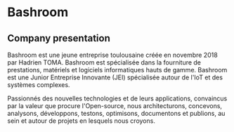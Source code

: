 # Bashroom

## Company presentation

Bashroom est une jeune entreprise toulousaine créée en novembre 2018 par Hadrien TOMA. Bashroom est spécialisée dans la fourniture de prestations, matériels et logiciels informatiques hauts de gamme. Bashroom est une Junior Entreprise Innovante (JEI) spécialisée autour de l'IoT et des systèmes complexes.

Passionnés des nouvelles technologies et de leurs applications, convaincus par la valeur que procure l'Open-source, nous architecturons, concevons, analysons, développons, testons, optimisons, documentons et publions, au sein et autour de projets en lesquels nous croyons.
